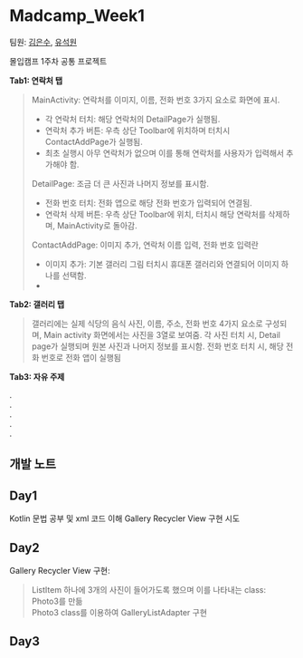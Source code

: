 Madcamp_Week1
================
팀원: [김은수](https://github.com/EunsuKim03), [유석원](https://github.com/cactus-y)    

몰입캠프 1주차 공통 프로젝트 

**Tab1: 연락처 탭**
> MainActivity: 연락처를 이미지, 이름, 전화 번호 3가지 요소로 화면에 표시.
> - 각 연락처 터치: 해당 연락처의 DetailPage가 실행됨.
> - 연락처 추가 버튼: 우측 상단 Toolbar에 위치하며 터치시 ContactAddPage가 실행됨.
> - 최초 실행시 아무 연락처가 없으며 이를 통해 연락처를 사용자가 입력해서 추가해야 함.
>   
> DetailPage: 조금 더 큰 사진과 나머지 정보를 표시함.
> - 전화 번호 터치: 전화 앱으로 해당 전화 번호가 입력되어 연결됨.
> - 연락처 삭제 버튼: 우측 상단 Toolbar에 위치, 터치시 해당 연락처를 삭제하며, MainActivity로 돌아감.
> 
> ContactAddPage: 이미지 추가, 연락처 이름 입력, 전화 번호 입력란
> - 이미지 추가: 기본 갤러리 그림 터치시 휴대폰 갤러리와 연결되어 이미지 하나를 선택함.
> - 
>

**Tab2: 갤러리 탭**
> 갤러리에는 실제 식당의 음식 사진, 이름, 주소, 전화 번호 4가지 요소로 구성되며, Main activity 화면에서는 사진을 3열로 보여줌.
> 각 사진 터치 시, Detail page가 실행되며 원본 사진과 나머지 정보를 표시함.
> 전화 번호 터치 시, 해당 전화 번호로 전화 앱이 실행됨
> 

**Tab3: 자유 주제**




.   
.   
.   
.   
.   

개발 노트
-----------

Day1
-----

Kotlin 문법 공부 및 xml 코드 이해
Gallery Recycler View 구현 시도

Day2
------

Gallery Recycler View 구현:
> ListItem 하나에 3개의 사진이 들어가도록 했으며 이를 나타내는 class: Photo3를 만듦   
> Photo3 class를 이용하여 GalleryListAdapter 구현   
> 
  
  
Day3
-----

